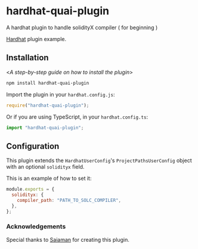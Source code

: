 # hardhat-quai-plugin

A hardhat plugin to handle solidityX compiler ( for beginning )

[Hardhat](https://hardhat.org) plugin example.

## Installation

<_A step-by-step guide on how to install the plugin_>

```bash
npm install hardhat-quai-plugin
```

Import the plugin in your `hardhat.config.js`:

```js
require("hardhat-quai-plugin");
```

Or if you are using TypeScript, in your `hardhat.config.ts`:

```ts
import "hardhat-quai-plugin";
```

## Configuration

This plugin extends the `HardhatUserConfig`'s `ProjectPathsUserConfig` object with an optional
`solidityx` field.

This is an example of how to set it:

```js
module.exports = {
  solidityx: {
    compiler_path: "PATH_TO_SOLC_COMPILER",
  },
};
```

### Acknowledgements

Special thanks to [Saiaman](https://github.com/saiaman) for creating this plugin.
